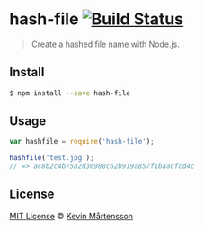 # hash-file [![Build Status](https://secure.travis-ci.org/kevva/hash-file.png?branch=master)](http://travis-ci.org/kevva/hash-file)

> Create a hashed file name with Node.js.

## Install

```bash
$ npm install --save hash-file
```

## Usage

```js
var hashfile = require('hash-file');

hashfile('test.jpg');
// => ac8b2c4b75b2d36988c62b919a857f1baacfcd4c
```

## License

[MIT License](http://en.wikipedia.org/wiki/MIT_License) © [Kevin Mårtensson](http://kevinmartensson.com)
